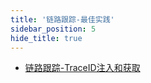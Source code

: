 ```yaml
---
title: '链路跟踪-最佳实践'
sidebar_position: 5
hide_title: true
---
```


- [链路跟踪-TraceID注入和获取](链路跟踪-TraceID注入和获取.md)